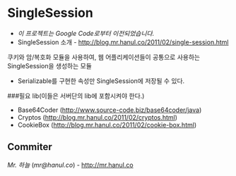 
# SingleSession
* *이 프로젝트는 Google Code로부터 이전되었습니다.*
* SingleSession 소개 - http://blog.mr.hanul.co/2011/02/single-session.html

쿠키와 암/복호화 모듈을 사용하여, 웹 어플리케이션들이 공통으로 사용하는 SingleSession을 생성하는 모듈

* Serializable를 구현한 속성만 SingleSession에 저장될 수 있다.

###필요 lib(이들은 서버단의 lib에 포함시켜야 한다.)
* Base64Coder (http://www.source-code.biz/base64coder/java)
* Cryptos (http://blog.mr.hanul.co/2011/02/cryptos.html)
* CookieBox (http://blog.mr.hanul.co/2011/02/cookie-box.html)

Commiter
----
*Mr. 하늘* (_mr@hanul.co_) - http://mr.hanul.co
